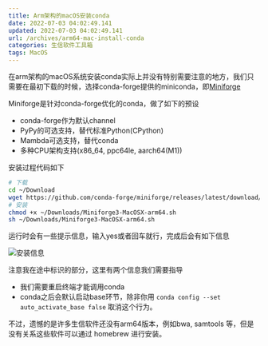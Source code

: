 ```yaml
---
title: Arm架构的macOS安装conda
date: 2022-07-03 04:02:49.141
updated: 2022-07-03 04:02:49.141
url: /archives/arm64-mac-install-conda
categories: 生信软件工具箱
tags: MacOS
---
```


在arm架构的macOS系统安装conda实际上并没有特别需要注意的地方，我们只需要在最初下载的时候，选择conda-forge提供的miniconda，即[Miniforge](https://github.com/conda-forge/miniforge)

Miniforge是针对conda-forge优化的conda，做了如下的预设

- conda-forge作为默认channel
- PyPy的可选支持，替代标准Python(CPython)
- Mambda可选支持，替代conda
- 多种CPU架构支持(x86_64, ppc64le, aarch64(M1))


安装过程代码如下

```bash
# 下载
cd ~/Download
wget https://github.com/conda-forge/miniforge/releases/latest/download/Miniforge3-MacOSX-arm64.sh
# 安装
chmod +x ~/Downloads/Miniforge3-MacOSX-arm64.sh
sh ~/Downloads/Miniforge3-MacOSX-arm64.sh
```

运行时会有一些提示信息，输入yes或者回车就行，完成后会有如下信息

![安装信息](https://halo-1252249331.cos.ap-shanghai.myqcloud.com/upload/2022/07/image-623bd5c40e1b41e487aaddbe63c96e80.png)

注意我在途中标识的部分，这里有两个信息我们需要指导

- 我们需要重启终端才能调用conda
- conda之后会默认启动base环节，除非你用 `conda config --set auto_activate_base false` 取消这个行为。

不过，遗憾的是许多生信软件还没有arm64版本，例如bwa, samtools 等，但是没有关系这些软件可以通过 homebrew 进行安装。
